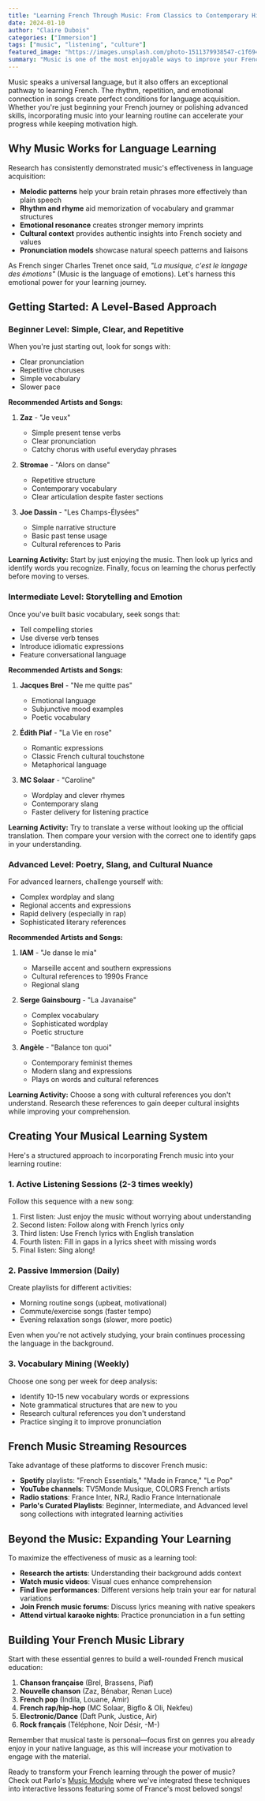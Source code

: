 ```yaml
---
title: "Learning French Through Music: From Classics to Contemporary Hits"
date: 2024-01-10
author: "Claire Dubois"
categories: ["Immersion"]
tags: ["music", "listening", "culture"]
featured_image: "https://images.unsplash.com/photo-1511379938547-c1f69419868d?ixlib=rb-4.0.3&ixid=M3wxMjA3fDB8MHxwaG90by1wYWdlfHx8fGVufDB8fHx8fA%3D%3D&auto=format&fit=crop&w=1000&q=80"
summary: "Music is one of the most enjoyable ways to improve your French. Explore our guide to using French songs for language learning, with playlists for every level and musical taste."
---
```


Music speaks a universal language, but it also offers an exceptional pathway to learning French. The rhythm, repetition, and emotional connection in songs create perfect conditions for language acquisition. Whether you're just beginning your French journey or polishing advanced skills, incorporating music into your learning routine can accelerate your progress while keeping motivation high.

## Why Music Works for Language Learning

Research has consistently demonstrated music's effectiveness in language acquisition:

- **Melodic patterns** help your brain retain phrases more effectively than plain speech
- **Rhythm and rhyme** aid memorization of vocabulary and grammar structures
- **Emotional resonance** creates stronger memory imprints
- **Cultural context** provides authentic insights into French society and values
- **Pronunciation models** showcase natural speech patterns and liaisons

As French singer Charles Trenet once said, *"La musique, c'est le langage des émotions"* (Music is the language of emotions). Let's harness this emotional power for your learning journey.

## Getting Started: A Level-Based Approach

### Beginner Level: Simple, Clear, and Repetitive

When you're just starting out, look for songs with:
- Clear pronunciation
- Repetitive choruses
- Simple vocabulary
- Slower pace

**Recommended Artists and Songs:**

1. **Zaz** - "Je veux"
   * Simple present tense verbs
   * Clear pronunciation
   * Catchy chorus with useful everyday phrases

2. **Stromae** - "Alors on danse"
   * Repetitive structure
   * Contemporary vocabulary
   * Clear articulation despite faster sections

3. **Joe Dassin** - "Les Champs-Élysées"
   * Simple narrative structure
   * Basic past tense usage
   * Cultural references to Paris

**Learning Activity:** Start by just enjoying the music. Then look up lyrics and identify words you recognize. Finally, focus on learning the chorus perfectly before moving to verses.

### Intermediate Level: Storytelling and Emotion

Once you've built basic vocabulary, seek songs that:
- Tell compelling stories
- Use diverse verb tenses
- Introduce idiomatic expressions
- Feature conversational language

**Recommended Artists and Songs:**

1. **Jacques Brel** - "Ne me quitte pas"
   * Emotional language
   * Subjunctive mood examples
   * Poetic vocabulary

2. **Édith Piaf** - "La Vie en rose"
   * Romantic expressions
   * Classic French cultural touchstone
   * Metaphorical language

3. **MC Solaar** - "Caroline"
   * Wordplay and clever rhymes
   * Contemporary slang
   * Faster delivery for listening practice

**Learning Activity:** Try to translate a verse without looking up the official translation. Then compare your version with the correct one to identify gaps in your understanding.

### Advanced Level: Poetry, Slang, and Cultural Nuance

For advanced learners, challenge yourself with:
- Complex wordplay and slang
- Regional accents and expressions
- Rapid delivery (especially in rap)
- Sophisticated literary references

**Recommended Artists and Songs:**

1. **IAM** - "Je danse le mia"
   * Marseille accent and southern expressions
   * Cultural references to 1990s France
   * Regional slang

2. **Serge Gainsbourg** - "La Javanaise"
   * Complex vocabulary
   * Sophisticated wordplay
   * Poetic structure

3. **Angèle** - "Balance ton quoi"
   * Contemporary feminist themes
   * Modern slang and expressions
   * Plays on words and cultural references

**Learning Activity:** Choose a song with cultural references you don't understand. Research these references to gain deeper cultural insights while improving your comprehension.

## Creating Your Musical Learning System

Here's a structured approach to incorporating French music into your learning routine:

### 1. Active Listening Sessions (2-3 times weekly)

Follow this sequence with a new song:

1. First listen: Just enjoy the music without worrying about understanding
2. Second listen: Follow along with French lyrics only
3. Third listen: Use French lyrics with English translation
4. Fourth listen: Fill in gaps in a lyrics sheet with missing words
5. Final listen: Sing along!

### 2. Passive Immersion (Daily)

Create playlists for different activities:
- Morning routine songs (upbeat, motivational)
- Commute/exercise songs (faster tempo)
- Evening relaxation songs (slower, more poetic)

Even when you're not actively studying, your brain continues processing the language in the background.

### 3. Vocabulary Mining (Weekly)

Choose one song per week for deep analysis:
- Identify 10-15 new vocabulary words or expressions
- Note grammatical structures that are new to you
- Research cultural references you don't understand
- Practice singing it to improve pronunciation

## French Music Streaming Resources

Take advantage of these platforms to discover French music:

- **Spotify** playlists: "French Essentials," "Made in France," "Le Pop"
- **YouTube channels**: TV5Monde Musique, COLORS French artists
- **Radio stations**: France Inter, NRJ, Radio France Internationale
- **Parlo's Curated Playlists**: Beginner, Intermediate, and Advanced level song collections with integrated learning activities

## Beyond the Music: Expanding Your Learning

To maximize the effectiveness of music as a learning tool:

- **Research the artists**: Understanding their background adds context
- **Watch music videos**: Visual cues enhance comprehension
- **Find live performances**: Different versions help train your ear for natural variations
- **Join French music forums**: Discuss lyrics meaning with native speakers
- **Attend virtual karaoke nights**: Practice pronunciation in a fun setting

## Building Your French Music Library

Start with these essential genres to build a well-rounded French musical education:

1. **Chanson française** (Brel, Brassens, Piaf)
2. **Nouvelle chanson** (Zaz, Bénabar, Renan Luce)
3. **French pop** (Indila, Louane, Amir)
4. **French rap/hip-hop** (MC Solaar, Bigflo & Oli, Nekfeu)
5. **Electronic/Dance** (Daft Punk, Justice, Air)
6. **Rock français** (Téléphone, Noir Désir, -M-)

Remember that musical taste is personal—focus first on genres you already enjoy in your native language, as this will increase your motivation to engage with the material.

Ready to transform your French learning through the power of music? Check out Parlo's [Music Module](/lessons/music) where we've integrated these techniques into interactive lessons featuring some of France's most beloved songs! 